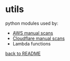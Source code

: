 # utils
python modules used by:
* [AWS manual scans](../manual_scans/aws/README.md)
* [Cloudflare manual scans](../manual_scans/cloudflare/README.md)
* Lambda functions

[back to README](../README.md)